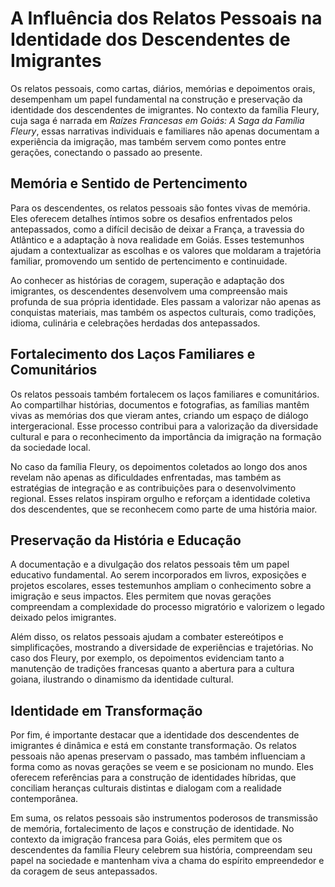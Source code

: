 # A Influência dos Relatos Pessoais na Identidade dos Descendentes de Imigrantes

Os relatos pessoais, como cartas, diários, memórias e depoimentos orais, desempenham um papel fundamental na construção e preservação da identidade dos descendentes de imigrantes. No contexto da família Fleury, cuja saga é narrada em *Raízes Francesas em Goiás: A Saga da Família Fleury*, essas narrativas individuais e familiares não apenas documentam a experiência da imigração, mas também servem como pontes entre gerações, conectando o passado ao presente.

## Memória e Sentido de Pertencimento

Para os descendentes, os relatos pessoais são fontes vivas de memória. Eles oferecem detalhes íntimos sobre os desafios enfrentados pelos antepassados, como a difícil decisão de deixar a França, a travessia do Atlântico e a adaptação à nova realidade em Goiás. Esses testemunhos ajudam a contextualizar as escolhas e os valores que moldaram a trajetória familiar, promovendo um sentido de pertencimento e continuidade.

Ao conhecer as histórias de coragem, superação e adaptação dos imigrantes, os descendentes desenvolvem uma compreensão mais profunda de sua própria identidade. Eles passam a valorizar não apenas as conquistas materiais, mas também os aspectos culturais, como tradições, idioma, culinária e celebrações herdadas dos antepassados.

## Fortalecimento dos Laços Familiares e Comunitários

Os relatos pessoais também fortalecem os laços familiares e comunitários. Ao compartilhar histórias, documentos e fotografias, as famílias mantêm vivas as memórias dos que vieram antes, criando um espaço de diálogo intergeracional. Esse processo contribui para a valorização da diversidade cultural e para o reconhecimento da importância da imigração na formação da sociedade local.

No caso da família Fleury, os depoimentos coletados ao longo dos anos revelam não apenas as dificuldades enfrentadas, mas também as estratégias de integração e as contribuições para o desenvolvimento regional. Esses relatos inspiram orgulho e reforçam a identidade coletiva dos descendentes, que se reconhecem como parte de uma história maior.

## Preservação da História e Educação

A documentação e a divulgação dos relatos pessoais têm um papel educativo fundamental. Ao serem incorporados em livros, exposições e projetos escolares, esses testemunhos ampliam o conhecimento sobre a imigração e seus impactos. Eles permitem que novas gerações compreendam a complexidade do processo migratório e valorizem o legado deixado pelos imigrantes.

Além disso, os relatos pessoais ajudam a combater estereótipos e simplificações, mostrando a diversidade de experiências e trajetórias. No caso dos Fleury, por exemplo, os depoimentos evidenciam tanto a manutenção de tradições francesas quanto a abertura para a cultura goiana, ilustrando o dinamismo da identidade cultural.

## Identidade em Transformação

Por fim, é importante destacar que a identidade dos descendentes de imigrantes é dinâmica e está em constante transformação. Os relatos pessoais não apenas preservam o passado, mas também influenciam a forma como as novas gerações se veem e se posicionam no mundo. Eles oferecem referências para a construção de identidades híbridas, que conciliam heranças culturais distintas e dialogam com a realidade contemporânea.

Em suma, os relatos pessoais são instrumentos poderosos de transmissão de memória, fortalecimento de laços e construção de identidade. No contexto da imigração francesa para Goiás, eles permitem que os descendentes da família Fleury celebrem sua história, compreendam seu papel na sociedade e mantenham viva a chama do espírito empreendedor e da coragem de seus antepassados.